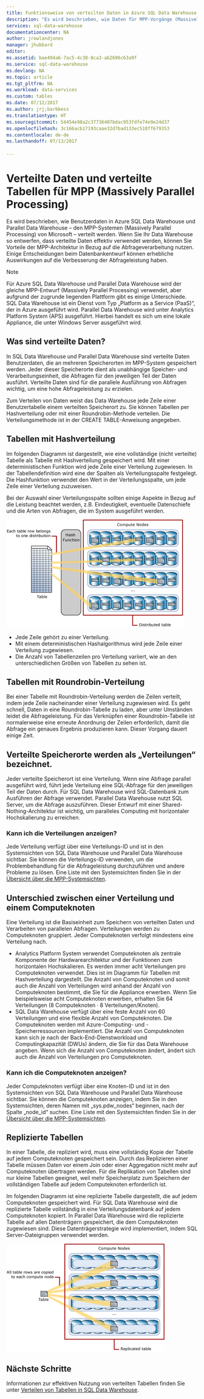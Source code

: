 ```yaml
---
title: Funktionsweise von verteilten Daten in Azure SQL Data Warehouse | Microsoft-Dokumentation
description: "Es wird beschrieben, wie Daten für MPP-Vorgänge (Massively Parallel Processing) verteilt werden, und Sie erhalten Informationen zu den Optionen zum Verteilen von Tabellen in Azure SQL Data Warehouse und Parallel Data Warehouse."
services: sql-data-warehouse
documentationcenter: NA
author: jrowlandjones
manager: jhubbard
editor: 
ms.assetid: bae494a6-7ac5-4c38-8ca3-ab2696c63a9f
ms.service: sql-data-warehouse
ms.devlang: NA
ms.topic: article
ms.tgt_pltfrm: NA
ms.workload: data-services
ms.custom: tables
ms.date: 07/12/2017
ms.author: jrj;barbkess
ms.translationtype: HT
ms.sourcegitcommit: 54454e98a2c37736407bdac953fdfe74e9e24d37
ms.openlocfilehash: 3c166acb17193caae32d7bad133ec510ff679353
ms.contentlocale: de-de
ms.lasthandoff: 07/13/2017

---
```

# <a name="distributed-data-and-distributed-tables-for-massively-parallel-processing-mpp"></a>Verteilte Daten und verteilte Tabellen für MPP (Massively Parallel Processing)
Es wird beschrieben, wie Benutzerdaten in Azure SQL Data Warehouse und Parallel Data Warehouse – den MPP-Systemen (Massively Parallel Processing) von Microsoft – verteilt werden. Wenn Sie Ihr Data Warehouse so entwerfen, dass verteilte Daten effektiv verwendet werden, können Sie Vorteile der MPP-Architektur in Bezug auf die Abfrageverarbeitung nutzen. Einige Entscheidungen beim Datenbankentwurf können erhebliche Auswirkungen auf die Verbesserung der Abfrageleistung haben.  

> [!NOTE]
> Für Azure SQL Data Warehouse und Parallel Data Warehouse wird der gleiche MPP-Entwurf (Massively Parallel Processing) verwendet, aber aufgrund der zugrunde liegenden Plattform gibt es einige Unterschiede. SQL Data Warehouse ist ein Dienst vom Typ „Platform as a Service (PaaS)“, der in Azure ausgeführt wird. Parallel Data Warehouse wird unter Analytics Platform System (APS) ausgeführt. Hierbei handelt es sich um eine lokale Appliance, die unter Windows Server ausgeführt wird.
> 
> 

## <a name="what-is-distributed-data"></a>Was sind verteilte Daten?
In SQL Data Warehouse und Parallel Data Warehouse sind verteilte Daten Benutzerdaten, die an mehreren Speicherorten im MPP-System gespeichert werden. Jeder dieser Speicherorte dient als unabhängige Speicher- und Verarbeitungseinheit, die Abfragen für den jeweiligen Teil der Daten ausführt. Verteilte Daten sind für die parallele Ausführung von Abfragen wichtig, um eine hohe Abfrageleistung zu erzielen.

Zum Verteilen von Daten weist das Data Warehouse jede Zeile einer Benutzertabelle einem verteilten Speicherort zu.  Sie können Tabellen per Hashverteilung oder mit einer Roundrobin-Methode verteilen. Die Verteilungsmethode ist in der CREATE TABLE-Anweisung angegeben. 

## <a name="hash-distributed-tables"></a>Tabellen mit Hashverteilung
Im folgenden Diagramm ist dargestellt, wie eine vollständige (nicht verteilte) Tabelle als Tabelle mit Hashverteilung gespeichert wird. Mit einer deterministischen Funktion wird jede Zeile einer Verteilung zugewiesen. In der Tabellendefinition wird eine der Spalten als Verteilungsspalte festgelegt. Die Hashfunktion verwendet den Wert in der Verteilungsspalte, um jede Zeile einer Verteilung zuzuweisen.

Bei der Auswahl einer Verteilungsspalte sollten einige Aspekte in Bezug auf die Leistung beachtet werden, z.B. Eindeutigkeit, eventuelle Datenschiefe und die Arten von Abfragen, die im System ausgeführt werden.

![Verteilte Tabelle](media/sql-data-warehouse-distributed-data/hash-distributed-table.png "Verteilte Tabelle")  

* Jede Zeile gehört zu einer Verteilung.  
* Mit einem deterministischen Hashalgorithmus wird jede Zeile einer Verteilung zugewiesen.  
* Die Anzahl von Tabellenzeilen pro Verteilung variiert, wie an den unterschiedlichen Größen von Tabellen zu sehen ist.

## <a name="round-robin-distributed-tables"></a>Tabellen mit Roundrobin-Verteilung
Bei einer Tabelle mit Roundrobin-Verteilung werden die Zeilen verteilt, indem jede Zeile nacheinander einer Verteilung zugewiesen wird. Es geht schnell, Daten in eine Roundrobin-Tabelle zu laden, aber unter Umständen leidet die Abfrageleistung.  Für das Verknüpfen einer Roundrobin-Tabelle ist normalerweise eine erneute Anordnung der Zeilen erforderlich, damit die Abfrage ein genaues Ergebnis produzieren kann. Dieser Vorgang dauert einige Zeit.

## <a name="distributed-storage-locations-are-called-distributions"></a>Verteilte Speicherorte werden als „Verteilungen“ bezeichnet.
Jeder verteilte Speicherort ist eine Verteilung. Wenn eine Abfrage parallel ausgeführt wird, führt jede Verteilung eine SQL-Abfrage für den jeweiligen Teil der Daten durch. Für SQL Data Warehouse wird SQL-Datenbank zum Ausführen der Abfrage verwendet. Parallel Data Warehouse nutzt SQL Server, um die Abfrage auszuführen. Dieser Entwurf mit einer Shared-Nothing-Architektur ist wichtig, um paralleles Computing mit horizontaler Hochskalierung zu erreichen.

### <a name="can-i-view-the-distributions"></a>Kann ich die Verteilungen anzeigen?
Jede Verteilung verfügt über eine Verteilungs-ID und ist in den Systemsichten von SQL Data Warehouse und Parallel Data Warehouse sichtbar. Sie können die Verteilungs-ID verwenden, um die Problembehandlung für die Abfrageleistung durchzuführen und andere Probleme zu lösen. Eine Liste mit den Systemsichten finden Sie in der [Übersicht über die MPP-Systemsichten](sql-data-warehouse-reference-tsql-statements.md).

## <a name="difference-between-a-distribution-and-a-compute-node"></a>Unterschied zwischen einer Verteilung und einem Computeknoten
Eine Verteilung ist die Basiseinheit zum Speichern von verteilten Daten und Verarbeiten von parallelen Abfragen. Verteilungen werden zu Computeknoten gruppiert. Jeder Computeknoten verfolgt mindestens eine Verteilung nach.  

* Analytics Platform System verwendet Computeknoten als zentrale Komponente der Hardwarearchitektur und der Funktionen zum horizontalen Hochskalieren. Es werden immer acht Verteilungen pro Computeknoten verwendet. Dies ist im Diagramm für Tabellen mit Hashverteilung dargestellt. Die Anzahl von Computeknoten und somit auch die Anzahl von Verteilungen wird anhand der Anzahl von Computeknoten bestimmt, die Sie für die Appliance erwerben. Wenn Sie beispielsweise acht Computeknoten erwerben, erhalten Sie 64 Verteilungen (8 Computeknoten · 8 Verteilungen/Knoten). 
* SQL Data Warehouse verfügt über eine feste Anzahl von 60 Verteilungen und eine flexible Anzahl von Computeknoten. Die Computeknoten werden mit Azure-Computing- und -Speicherressourcen implementiert. Die Anzahl von Computeknoten kann sich je nach der Back-End-Dienstworkload und Computingkapazität (DWUs) ändern, die Sie für das Data Warehouse angeben. Wenn sich die Anzahl von Computeknoten ändert, ändert sich auch die Anzahl von Verteilungen pro Computeknoten. 

### <a name="can-i-view-the-compute-nodes"></a>Kann ich die Computeknoten anzeigen?
Jeder Computeknoten verfügt über eine Knoten-ID und ist in den Systemsichten von SQL Data Warehouse und Parallel Data Warehouse sichtbar.  Sie können die Computeknoten anzeigen, indem Sie in den Systemsichten, deren Namen mit „sys.pdw_nodes“ beginnen, nach der Spalte „node_id“ suchen. Eine Liste mit den Systemsichten finden Sie in der [Übersicht über die MPP-Systemsichten](sql-data-warehouse-reference-tsql-statements.md).

## <a name="Replicated"></a>Replizierte Tabellen
In einer Tabelle, die repliziert wird, muss eine vollständig Kopie der Tabelle auf jedem Computeknoten gespeichert sein. Durch das Replizieren einer Tabelle müssen Daten vor einem Join oder einer Aggregation nicht mehr auf Computeknoten übertragen werden. Für die Replikation von Tabellen sind nur kleine Tabellen geeignet, weil mehr Speicherplatz zum Speichern der vollständigen Tabelle auf jedem Computeknoten erforderlich ist.  

Im folgenden Diagramm ist eine replizierte Tabelle dargestellt, die auf jedem Computeknoten gespeichert wird. Für SQL Data Warehouse wird die replizierte Tabelle vollständig in eine Verteilungsdatenbank auf jedem Computeknoten kopiert. In Parallel Data Warehouse wird die replizierte Tabelle auf allen Datenträgern gespeichert, die dem Computeknoten zugewiesen sind.  Diese Datenträgerstrategie wird implementiert, indem SQL Server-Dateigruppen verwendet werden.  

![Replizierte Tabelle](media/sql-data-warehouse-distributed-data/replicated-table.png "Replizierte Tabelle") 

## <a name="next-steps"></a>Nächste Schritte
Informationen zur effektiven Nutzung von verteilten Tabellen finden Sie unter [Verteilen von Tabellen in SQL Data Warehouse](sql-data-warehouse-tables-distribute.md).  


